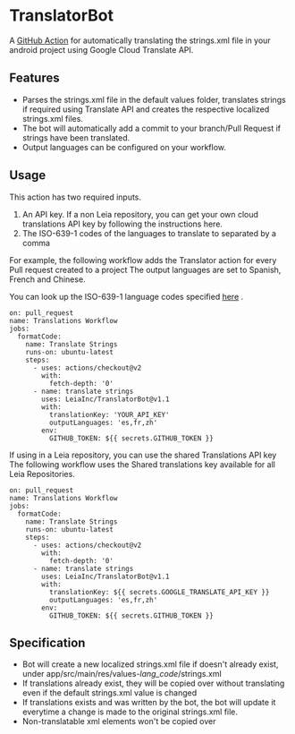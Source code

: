 # TranslatorBot

A [GitHub Action](https://github.com/actions) for automatically translating the strings.xml file in your android project using Google Cloud Translate API.


## Features

* Parses the strings.xml file in the default values folder, translates strings if required using Translate API and creates
the respective localized strings.xml files.
* The bot will automatically add a commit to your branch/Pull Request if strings have been translated.
* Output languages can be configured on your workflow.

## Usage

This action has two required inputs.
1. An API key. If a non Leia repository, you can get your own cloud translations API key by following the instructions here.
2. The ISO-639-1 codes of the languages to translate to separated by a comma

For example, the following workflow adds the Translator action for every Pull request created to a project
The output languages are set to Spanish, French and Chinese.

You can look up the ISO-639-1 language codes specified [here](https://cloud.google.com/translate/docs/languages) .

```workflow
on: pull_request
name: Translations Workflow
jobs:
  formatCode:
    name: Translate Strings
    runs-on: ubuntu-latest
    steps:
      - uses: actions/checkout@v2
        with:
          fetch-depth: '0'
      - name: translate strings
        uses: LeiaInc/TranslatorBot@v1.1
        with:
          translationKey: 'YOUR_API_KEY'
          outputLanguages: 'es,fr,zh'
        env:
          GITHUB_TOKEN: ${{ secrets.GITHUB_TOKEN }}
```

If using in a Leia repository, you can use the shared Translations API key
The following workflow uses the Shared translations key available for all Leia Repositories.
```workflow
on: pull_request
name: Translations Workflow
jobs:
  formatCode:
    name: Translate Strings
    runs-on: ubuntu-latest
    steps:
      - uses: actions/checkout@v2
        with:
          fetch-depth: '0'
      - name: translate strings
        uses: LeiaInc/TranslatorBot@v1.1
        with:
          translationKey: ${{ secrets.GOOGLE_TRANSLATE_API_KEY }}
          outputLanguages: 'es,fr,zh'
        env:
          GITHUB_TOKEN: ${{ secrets.GITHUB_TOKEN }}
```
## Specification

- Bot will create a new localized strings.xml file if doesn't already exist, under
  app/src/main/res/values-*lang_code*/strings.xml
- If translations already exist, they will be copied over without translating even if the
  default strings.xml value is changed
- If translations exists and was written by the bot, the bot will update it everytime
  a change is made to the original strings.xml file.
- Non-translatable xml elements won't be copied over
